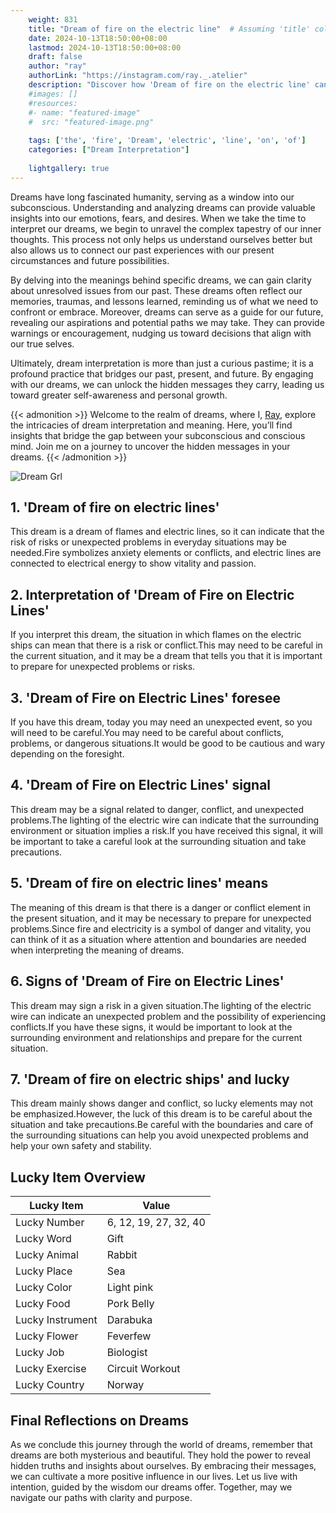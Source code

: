 ```yaml
---
    weight: 831
    title: "Dream of fire on the electric line"  # Assuming 'title' column exists
    date: 2024-10-13T18:50:00+08:00
    lastmod: 2024-10-13T18:50:00+08:00
    draft: false
    author: "ray"
    authorLink: "https://instagram.com/ray._.atelier"
    description: "Discover how 'Dream of fire on the electric line' can interpret your future and uncover its significant meanings in your life."
    #images: []
    #resources:
    #- name: "featured-image"
    #  src: "featured-image.png"
    
    tags: ['the', 'fire', 'Dream', 'electric', 'line', 'on', 'of']
    categories: ["Dream Interpretation"]
    
    lightgallery: true
---
```

    
Dreams have long fascinated humanity, serving as a window into our subconscious. Understanding and analyzing dreams can provide valuable insights into our emotions, fears, and desires. When we take the time to interpret our dreams, we begin to unravel the complex tapestry of our inner thoughts. This process not only helps us understand ourselves better but also allows us to connect our past experiences with our present circumstances and future possibilities.

By delving into the meanings behind specific dreams, we can gain clarity about unresolved issues from our past. These dreams often reflect our memories, traumas, and lessons learned, reminding us of what we need to confront or embrace. Moreover, dreams can serve as a guide for our future, revealing our aspirations and potential paths we may take. They can provide warnings or encouragement, nudging us toward decisions that align with our true selves.

Ultimately, dream interpretation is more than just a curious pastime; it is a profound practice that bridges our past, present, and future. By engaging with our dreams, we can unlock the hidden messages they carry, leading us toward greater self-awareness and personal growth.

{{< admonition >}}
Welcome to the realm of dreams, where I, [Ray](https://instagram.com/ray._.atelier), explore the intricacies of dream interpretation and meaning. Here, you’ll find insights that bridge the gap between your subconscious and conscious mind. Join me on a journey to uncover the hidden messages in your dreams.
{{< /admonition >}}

![Dream Grl](https://cdn.pixabay.com/photo/2017/11/02/03/35/gothic-2910057_1280.jpg "Dream Grl")

## 1. 'Dream of fire on electric lines'
This dream is a dream of flames and electric lines, so it can indicate that the risk of risks or unexpected problems in everyday situations may be needed.Fire symbolizes anxiety elements or conflicts, and electric lines are connected to electrical energy to show vitality and passion.

## 2. Interpretation of 'Dream of Fire on Electric Lines'
If you interpret this dream, the situation in which flames on the electric ships can mean that there is a risk or conflict.This may need to be careful in the current situation, and it may be a dream that tells you that it is important to prepare for unexpected problems or risks.

## 3. 'Dream of Fire on Electric Lines' foresee
If you have this dream, today you may need an unexpected event, so you will need to be careful.You may need to be careful about conflicts, problems, or dangerous situations.It would be good to be cautious and wary depending on the foresight.

## 4. 'Dream of Fire on Electric Lines' signal
This dream may be a signal related to danger, conflict, and unexpected problems.The lighting of the electric wire can indicate that the surrounding environment or situation implies a risk.If you have received this signal, it will be important to take a careful look at the surrounding situation and take precautions.

## 5. 'Dream of fire on electric lines' means
The meaning of this dream is that there is a danger or conflict element in the present situation, and it may be necessary to prepare for unexpected problems.Since fire and electricity is a symbol of danger and vitality, you can think of it as a situation where attention and boundaries are needed when interpreting the meaning of dreams.

## 6. Signs of 'Dream of Fire on Electric Lines'
This dream may sign a risk in a given situation.The lighting of the electric wire can indicate an unexpected problem and the possibility of experiencing conflicts.If you have these signs, it would be important to look at the surrounding environment and relationships and prepare for the current situation.

## 7. 'Dream of fire on electric ships' and lucky
This dream mainly shows danger and conflict, so lucky elements may not be emphasized.However, the luck of this dream is to be careful about the situation and take precautions.Be careful with the boundaries and care of the surrounding situations can help you avoid unexpected problems and help your own safety and stability.

## Lucky Item Overview
| Lucky Item          | Value              |
|---------------|--------------------|
| Lucky Number        | 6, 12, 19, 27, 32, 40  |
| Lucky Word          | Gift |
| Lucky Animal        | Rabbit |
| Lucky Place         | Sea     |
| Lucky Color         | Light pink     |
| Lucky Food          | Pork Belly      |
| Lucky Instrument    | Darabuka |
| Lucky Flower        | Feverfew    |
| Lucky Job           | Biologist       |
| Lucky Exercise      | Circuit Workout  |
| Lucky Country       | Norway    |


##  Final Reflections on Dreams

As we conclude this journey through the world of dreams, remember that dreams are both mysterious and beautiful. They hold the power to reveal hidden truths and insights about ourselves. By embracing their messages, we can cultivate a more positive influence in our lives. Let us live with intention, guided by the wisdom our dreams offer. Together, may we navigate our paths with clarity and purpose.
